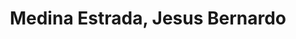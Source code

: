 ---
title: "Medina Estrada, Jesus Bernardo"
url: /ciudad-de-mexico/medina-estrada-jesus-bernardo/
shop: comodidad
---